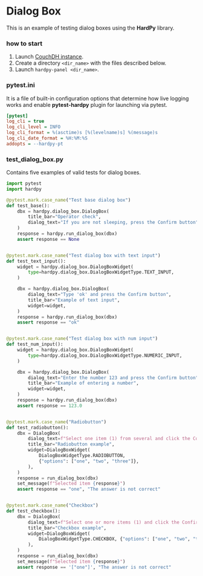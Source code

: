 # Dialog Box

This is an example of testing dialog boxes using the **HardPy** library.

### how to start

1. Launch [CouchDH instance](../documentation/database.md#couchdb-instance).
2. Create a directory `<dir_name>` with the files described below.
3. Launch `hardpy-panel <dir_name>`.

### pytest.ini

It is a file of built-in configuration options that determine how live logging works and
enable **pytest-hardpy** plugin for launching via pytest.

```ini
[pytest]
log_cli = true
log_cli_level = INFO
log_cli_format = %(asctime)s [%(levelname)s] %(message)s
log_cli_date_format = %H:%M:%S
addopts = --hardpy-pt
```

### test_dialog_box.py

Contains five examples of valid tests for dialog boxes.

```python
import pytest
import hardpy

@pytest.mark.case_name("Test base dialog box")
def test_base():
    dbx = hardpy.dialog_box.DialogBox(
        title_bar="Operator check",
        dialog_text="If you are not sleeping, press the Confirm button",
    )
    response = hardpy.run_dialog_box(dbx)
    assert response == None


@pytest.mark.case_name("Test dialog box with text input")
def test_text_input():
    widget = hardpy.dialog_box.DialogBoxWidget(
        type=hardpy.dialog_box.DialogBoxWidgetType.TEXT_INPUT,
    )

    dbx = hardpy.dialog_box.DialogBox(
        dialog_text="Type 'ok' and press the Confirm button",
        title_bar="Example of text input",
        widget=widget,
    )
    response = hardpy.run_dialog_box(dbx)
    assert response == "ok"


@pytest.mark.case_name("Test dialog box with num input")
def test_num_input():
    widget = hardpy.dialog_box.DialogBoxWidget(
        type=hardpy.dialog_box.DialogBoxWidgetType.NUMERIC_INPUT,
    )

    dbx = hardpy.dialog_box.DialogBox(
        dialog_text="Enter the number 123 and press the Confirm button",
        title_bar="Example of entering a number",
        widget=widget,
    )
    response = hardpy.run_dialog_box(dbx)
    assert response == 123.0


@pytest.mark.case_name("Radiobutton")
def test_radiobutton():
    dbx = DialogBox(
        dialog_text=f"Select one item (1) from several and click the Confirm button",
        title_bar="Radiobutton example",
        widget=DialogBoxWidget(
            DialogBoxWidgetType.RADIOBUTTON,
            {"options": ["one", "two", "three"]},
        ),
    )
    response = run_dialog_box(dbx)
    set_message(f"Selected item {response}")
    assert response == "one", "The answer is not correct"


@pytest.mark.case_name("Checkbox")
def test_checkbox():
    dbx = DialogBox(
        dialog_text=f"Select one or more items (1) and click the Confirm button",
        title_bar="Checkbox example",
        widget=DialogBoxWidget(
            DialogBoxWidgetType.CHECKBOX, {"options": ["one", "two", "three"]}
        ),
    )
    response = run_dialog_box(dbx)
    set_message(f"Selected item {response}")
    assert response == '["one"]', "The answer is not correct"
```

